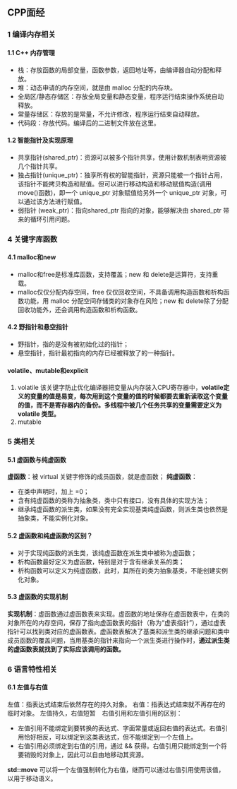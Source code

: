 ## CPP面经
### 1 编译内存相关
#### 1.1 C++ 内存管理
- 栈：存放函数的局部变量，函数参数，返回地址等，由编译器自动分配和释放。
- 堆：动态申请的内存空间，就是由 malloc 分配的内存块。
- 全局区/静态存储区：存放全局变量和静态变量，程序运行结束操作系统自动释放。
- 常量存储区：存放的是常量，不允许修改，程序运行结束自动释放。
- 代码段：存放代码。编译后的二进制文件放在这里。


 

#### 1.2 智能指针及实现原理
- 共享指针(shared_ptr)：资源可以被多个指针共享，使用计数机制表明资源被几个指针共享。
- 独占指针(unique_ptr)：独享所有权的智能指针，资源只能被一个指针占用，该指针不能拷贝构造和赋值。但可以进行移动构造和移动赋值构造(调用 move()函数)，即一个 unique_ptr 对象赋值给另外一个 unique_ptr 对象，可以通过该方法进行赋值。
- 弱指针 (weak_ptr)：指向shared_ptr 指向的对象，能够解决由 shared_ptr 带来的循环引用问题。

### 4 关键字库函数
#### 4.1 malloc和new
- malloc和free是标准库函数，支持覆盖；new 和 delete是运算符，支持重载。
- malloc仅仅分配内存空间，free 仅仅回收空间，不具备调用构造函数和析构函数功能，用 malloc 分配空间存储类的对象存在风险；new 和 delete除了分配回收功能外，还会调用构造函数和析构函数。

#### 4.2 野指针和悬空指针
- 野指针，指的是没有被初始化过的指针；
- 悬空指针，指针最初指向的内存已经被释放了的一种指针。

#### volatile、mutable和explicit
1. volatile
   该关键字防止优化编译器把变量从内存装入CPU寄存器中，**volatile定义的变量的值是易变，每次用到这个变量的值的时候都要去重新读取这个变量的值，而不是寄存器内的备份。多线程中被几个任务共享的变量需要定义为 volatile 类型。**
2. mutable
   



### 5 类相关
#### 5.1 虚函数与纯虚函数
**虚函数**：被 virtual 关键字修饰的成员函数，就是虚函数；
**纯虚函数**：
- 在类中声明时，加上 =0；
- 含有纯虚函数的类称为抽象类，类中只有接口，没有具体的实现方法；
- 继承纯虚函数的派生类，如果没有完全实现基类纯虚函数，则派生类也依然是抽象类，不能实例化对象。

#### 5.2 虚函数和纯虚函数的区别？
- 对于实现纯函数的派生类，该纯虚函数在派生类中被称为虚函数；
- 析构函数最好定义为虚函数，特别是对于含有继承关系的类；
- 析构函数可以定义为纯虚函数，此时，其所在的类为抽象基类，不能创建实例化对象。
#### 5.3 虚函数的实现机制
**实现机制**：虚函数通过虚函数表来实现。虚函数的地址保存在虚函数表中，在类的对象所在的内存空间，保存了指向虚函数表的指针（称为“虚表指针”），通过虚表指针可以找到类对应的虚函数表。虚函数表解决了基类和派生类的继承问题和类中成员函数的覆盖问题，当用基类的指针来指向一个派生类进行操作时，**通过派生类的虚函数表就找到了实际应该调用的函数。**


### 6 语言特性相关
#### 6.1 左值与右值
左值：指表达式结束后依然存在的持久对象。
右值：指表达式结束就不再存在的临时对象。
左值持久，右值短暂
&ensp;
右值引用和左值引用的区别：
- 左值引用不能绑定到要转换的表达式、字面常量或返回右值的表达式。右值引用恰好相反，可以绑定到这类表达式，但不能绑定到一个左值上。
- 右值引用必须绑定到右值的引用，通过 && 获得。右值引用只能绑定到一个将要销毁的对象上，因此可以自由地移动其资源。

**std::move** 可以将一个左值强制转化为右值，继而可以通过右值引用使用该值，以用于移动语义。